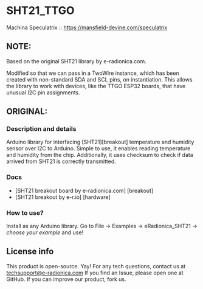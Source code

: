 # SHT21_TTGO

Machina Speculatrix :: https://mansfield-devine.com/speculatrix

## NOTE:
Based on the original SHT21 library by e-radionica.com.

Modified so that we can pass in a TwoWire instance, which has been created with non-standard SDA and SCL pins, on instantiation. This allows the library to work with devices, like the TTGO ESP32 boards, that have unusual I2C pin assignments.

## ORIGINAL:

### Description and details
Arduino library for interfacing [SHT21][breakout]  temperature and humidity sensor over I2C to Arduino. Simple to use, it enables reading temperature and humidity from the chip. Additionally, it uses checksum to check if data arrived from SHT21 is correctly transmitted.

### Docs
- [SHT21 breakout board by e-radionica.com] [breakout]
- [SHT21 breakout by e-r.io] [hardware]

### How to use?
Install as any Arduino library. Go to File -> Examples -> eRadionica_SHT21 -> *choose your example* and use!

## License info
This product is open-source. Yay!
For any tech questions, contact us at techsupport@e-radionica.com
If you find an Issue, please open one at GitHub. If you can improve our product, fork us.


